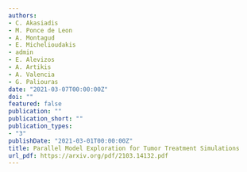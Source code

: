 ```yaml
---
authors:
- C. Akasiadis
- M. Ponce de Leon 
- A. Montagud
- E. Michelioudakis
- admin
- E. Alevizos
- A. Artikis
- A. Valencia
- G. Paliouras
date: "2021-03-07T00:00:00Z"
doi: ""
featured: false
publication: ""
publication_short: ""
publication_types:
- "3"
publishDate: "2021-03-01T00:00:00Z"
title: Parallel Model Exploration for Tumor Treatment Simulations
url_pdf: https://arxiv.org/pdf/2103.14132.pdf
---
```

